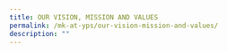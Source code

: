 ```yaml
---
title: OUR VISION, MISSION AND VALUES
permalink: /mk-at-yps/our-vision-mission-and-values/
description: ""
---
```


